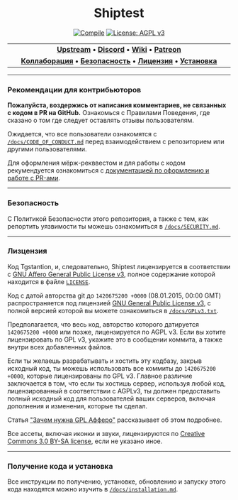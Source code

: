 <div align="center">

# Shiptest
 [![Compile](https://github.com/shiptest-ss13/Shiptest/workflows/Checks/badge.svg)](https://github.com/CeladonSS13/Shiptest/actions/workflows/compile_changelogs.yml) [![License: AGPL v3](https://img.shields.io/badge/License-AGPL_v3.0-blue.svg)](https://opensource.org/licenses/AGPL-3.0)

</div>

<table>
<tr><td align="center" width="2000"><b>
<a href="https://github.com/shiptest-ss13/Shiptest">Upstream</a> • 
<a href="https://discord.gg/rxsggTJzY3">Discord</a> • 
<a href="https://wiki.celadon.pro/">Wiki</a> • 
<a href="https://boosty.to/celadon">Patreon</a>
</b></td></tr>
<tr><td align="center" width="2000"><b>
<a href="#рекомендации-для-контрибьюторов">Коллаборация</a> • 
<a href="#безопасность">Безопасность</a> • 
<a href="#лизцензия">Лицензия</a> • 
<a href="#получение-кода-и-установка">Установка</a>
</b></td></tr>
</table>

---

### Рекомендации для контрибьюторов

**Пожалуйста, воздержись от написания комментариев, не связанных с кодом в PR на GitHub.** Ознакомься с Правилами Поведения, где сказано о том где следует оставлять отзывы пользователям.

Ожидается, что все пользователи ознакомятся с [`/docs/CODE_OF_CONDUCT.md`](/docs/CODE_OF_CONDUCT.md) перед взаимодействием с репозиторием или другими пользователями.

Для оформления мёрж-рекввестом и для работы с кодом рекумендуется ознакомиться с [документацией по оформлению и работе с PR-ами](https://github.com/CeladonSS13/Shiptest/blob/alpha-stable/.github/CONTRIBUTING.md).

---

### Безопасность

С Политикой Безопасности этого репозитория, а также с тем, как репортить уязвимости ты можешь ознакомиться в [`/docs/SECURITY.md`](/docs/SECURITY.md).

---

### Лизцензия

Код Tgstantion, и, следовательно, Shiptest лицензируется в соответствии с [GNU Affero General Public License v3](https://www.gnu.org/licenses/agpl.html), полное содержание которой находится в файле [`LICENSE`](/LICENSE).

Код с датой авторства git до `1420675200 +0000` (08.01.2015, 00:00 GMT) распространяется под лицензией [GNU General Public License v3](https://www.gnu.org/licenses/gpl-3.0.html), с полной версией которой вы можете ознакомиться в [`/docs/GPLv3.txt`](/docs/GPLv3.txt).

Предполагается, что весь код, авторство которого датируется `1420675200 +0000` или позже, лицензируется по AGPL v3. Если вы хотите лицензировать по GPL v3, укажите это в сообщении коммита, а также внутри всех добавленных файлов.

Если ты желаешь разрабатывать и хостить эту кодбазу, закрыв исходный код, ты можешь использовать все коммиты до `1420675200 +0000`, которые лицензированы по GPL v3. Главное различие заключается в том, что если ты хостишь сервер, используя любой код, лицензированный в соответствии с AGPLv3, ты должен предоставить полный исходный код для пользователей ваших серверов, включая дополнения и изменения, которые ты сделал.

Статья ["Зачем нужна GPL Афферо"](https://www.gnu.org/licenses/why-affero-gpl.html) рассказывает об этом подробнее.

Все ассеты, включая иконки и звуки, лицензируются по [Creative Commons 3.0 BY-SA license](https://creativecommons.org/licenses/by-sa/3.0/), если не указано иное.

---

### Получение кода и установка

Все инструкции по получению, установке, обновлению и запуску этого кода находятся можно изучить в [`/docs/installation.md`](/docs/installation.md).
